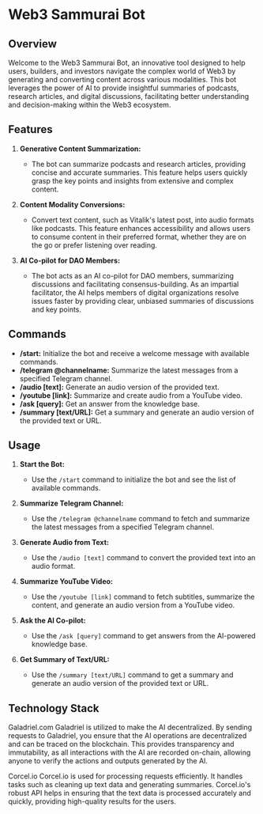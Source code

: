 # Web3 Sammurai Bot

## Overview

Welcome to the Web3 Sammurai Bot, an innovative tool designed to help users, builders, and investors navigate the complex world of Web3 by generating and converting content across various modalities. This bot leverages the power of AI to provide insightful summaries of podcasts, research articles, and digital discussions, facilitating better understanding and decision-making within the Web3 ecosystem.

## Features

1. **Generative Content Summarization:**
   - The bot can summarize podcasts and research articles, providing concise and accurate summaries. This feature helps users quickly grasp the key points and insights from extensive and complex content.

2. **Content Modality Conversions:**
   - Convert text content, such as Vitalik's latest post, into audio formats like podcasts. This feature enhances accessibility and allows users to consume content in their preferred format, whether they are on the go or prefer listening over reading.

3. **AI Co-pilot for DAO Members:**
   - The bot acts as an AI co-pilot for DAO members, summarizing discussions and facilitating consensus-building. As an impartial facilitator, the AI helps members of digital organizations resolve issues faster by providing clear, unbiased summaries of discussions and key points.

## Commands

- **/start:** Initialize the bot and receive a welcome message with available commands.
- **/telegram @channelname:** Summarize the latest messages from a specified Telegram channel.
- **/audio [text]:** Generate an audio version of the provided text.
- **/youtube [link]:** Summarize and create audio from a YouTube video.
- **/ask [query]:** Get an answer from the knowledge base.
- **/summary [text/URL]:** Get a summary and generate an audio version of the provided text or URL.

## Usage

1. **Start the Bot:**
   - Use the `/start` command to initialize the bot and see the list of available commands.

2. **Summarize Telegram Channel:**
   - Use the `/telegram @channelname` command to fetch and summarize the latest messages from a specified Telegram channel.

3. **Generate Audio from Text:**
   - Use the `/audio [text]` command to convert the provided text into an audio format.

4. **Summarize YouTube Video:**
   - Use the `/youtube [link]` command to fetch subtitles, summarize the content, and generate an audio version from a YouTube video.

5. **Ask the AI Co-pilot:**
   - Use the `/ask [query]` command to get answers from the AI-powered knowledge base.

6. **Get Summary of Text/URL:**
   - Use the `/summary [text/URL]` command to get a summary and generate an audio version of the provided text or URL.

## Technology Stack
Galadriel.com
Galadriel is utilized to make the AI decentralized. By sending requests to Galadriel, you ensure that the AI operations are decentralized and can be traced on the blockchain. This provides transparency and immutability, as all interactions with the AI are recorded on-chain, allowing anyone to verify the actions and outputs generated by the AI.

Corcel.io
Corcel.io is used for processing requests efficiently. It handles tasks such as cleaning up text data and generating summaries. Corcel.io's robust API helps in ensuring that the text data is processed accurately and quickly, providing high-quality results for the users.

